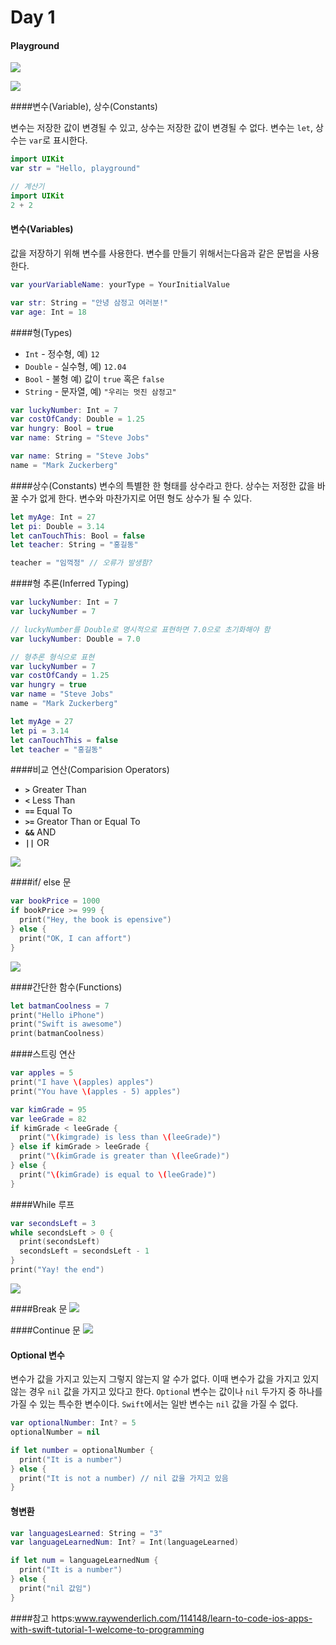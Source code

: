# Day 1
#### Playground
![](1-Welcome_To_Xcode_New_Playground2.png)

![](NewPlayground2.png)



####변수\(Variable\),  상수\(Constants\)

변수는 저장한 값이 변경될 수 있고, 상수는 저장한 값이 변경될 수 없다.
변수는 `let`, 상수는 `var`로 표시한다.

```swift
import UIKit 
var str = "Hello, playground"                                                                                                             
```
```Swift
// 계산기                                                                                                                 
import UIKit
2 + 2       
```

#### 변수(Variables) 

값을 저장하기 위해 변수를 사용한다. 변수를 만들기 위해서는다음과 같은 문법을 사용한다.

```Swift
var yourVariableName: yourType = YourInitialValue
```

```Swift
var str: String = "안녕 삼정고 여러분!"
var age: Int = 18
```

####형(Types)
* `Int` - 정수형, 예) `12`
* `Double` - 실수형, 예) `12.04`
* `Bool` - 불형 예) 값이 `true` 혹은 `false` 
* `String` - 문자열, 예) `"우리는 멋진 삼정고"`

```Swift
var luckyNumber: Int = 7
var costOfCandy: Double = 1.25
var hungry: Bool = true
var name: String = "Steve Jobs"
```

```Swift
var name: String = "Steve Jobs"
name = "Mark Zuckerberg"
```

####상수(Constants)
변수의 특별한 한 형태를 상수라고 한다. 상수는 저정한 값을 바꿀 수가 없게 한다. 변수와 마찬가지로 어떤 형도 상수가 될 수 있다.

```Swift
let myAge: Int = 27
let pi: Double = 3.14
let canTouchThis: Bool = false
let teacher: String = "홍길동"

teacher = "임꺽정" // 오류가 발생함?
```

####형 추론(Inferred Typing)
```Swift
var luckyNumber: Int = 7
var luckyNumber = 7
```

``` Swift
// luckyNumber를 Double로 명시적으로 표현하면 7.0으로 초기화해야 함
var luckyNumber: Double = 7.0
```

```Swift
// 형추론 형식으로 표현
var luckyNumber = 7
var costOfCandy = 1.25
var hungry = true
var name = "Steve Jobs"
name = "Mark Zuckerberg"

let myAge = 27
let pi = 3.14
let canTouchThis = false
let teacher = "홍길동"
```

####비교 연산(Comparision Operators)
* **`>`**   Greater Than
* **`<`**   Less Than
* **`==`**   Equal To
* **`>=`**   Greator Than or Equal To
* **`&&`**   AND
* **`||`**   OR 

![](comp_op01.png)

####if/ else 문

```Swift
var bookPrice = 1000
if bookPrice >= 999 {
  print("Hey, the book is epensive")
} else {
  print("OK, I can affort")
}
```

![](if-else01.png)

####간단한 함수(Functions)
```swift
let batmanCoolness = 7
print("Hello iPhone")
print("Swift is awesome")
print(batmanCoolness)
```


####스트링 연산

``` Swift
var apples = 5
print("I have \(apples) apples")
print("You have \(apples - 5) apples")
```

```Swift
var kimGrade = 95
var leeGrade = 82
if kimGrade < leeGrade {
  print("\(kimgrade) is less than \(leeGrade)")
} else if kimGrade > leeGrade {
  print("\(kimGrade is greater than \(leeGrade)")
} else {
  print("\(kimGrade) is equal to \(leeGrade)")
}
```

####While 루프

```Swift
var secondsLeft = 3
while secondsLeft > 0 {
  print(secondsLeft)
  secondsLeft = secondsLeft - 1
}
print("Yay! the end")
```
![](while01.png)

####Break 문
![](break01.png)

####Continue 문
![](continue01.png)

#### Optional 변수
변수가 값을 가지고 있는지 그렇지 않는지 알 수가 없다. 이때 변수가 값을 가지고 있지 않는 경우 `nil` 값을 가지고 있다고 한다. `Optiona`l 변수는 값이나 `nil` 두가지 중 하나를 가질 수 있는 특수한 변수이다. `Swift`에서는 일반 변수는 `nil` 값을 가질 수 없다.

```Swift
var optionalNumber: Int? = 5
optionalNumber = nil
```

```Swift
if let number = optionalNumber {
  print("It is a number")
} else {
  print("It is not a number) // nil 값을 가지고 있음
}
```

#### 형변환

```Swift
var languagesLearned: String = "3"
var languageLearnedNum: Int? = Int(languageLearned)
```

```Swift
if let num = languageLearnedNum {
  print("It is a number")
} else {
  print("nil 값임")
}
```


####참고 
https:www.raywenderlich.com/114148/learn-to-code-ios-apps-with-swift-tutorial-1-welcome-to-programming

